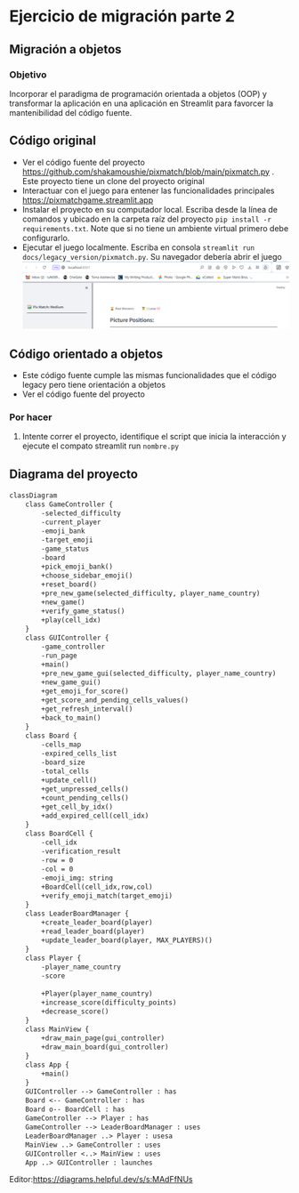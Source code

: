 # Ejercicio de migración parte 2

## Migración a objetos

### Objetivo

Incorporar el paradigma de programación orientada a objetos (OOP) y transformar la aplicación en una aplicación en
Streamlit
para favorcer la mantenibilidad del código fuente.

## Código original

* Ver el código fuente del proyecto https://github.com/shakamoushie/pixmatch/blob/main/pixmatch.py . Este proyecto tiene
  un clone del proyecto original
* Interactuar con el juego para entener las funcionalidades principales https://pixmatchgame.streamlit.app
* Instalar el proyecto en su computador local. Escriba desde la línea de comandos y ubicado en la carpeta raíz del
  proyecto `pip install -r requirements.txt`. Note que si no tiene un ambiente virtual primero debe configurarlo.
* Ejecutar el juego localmente. Escriba en consola `streamlit run docs/legacy_version/pixmatch.py`. Su navegador debería abrir el juego
  ![img.png](docs/img/ejecucion.png)

## Código orientado a objetos
* Este código fuente cumple las mismas funcionalidades que el código legacy pero tiene orientación a objetos
* Ver el código fuente del proyecto

### Por hacer
1. Intente correr el proyecto, identifique el script que inicia la interacción y ejecute el compato streamlit run `nombre.py`



## Diagrama del proyecto
```mermaid
classDiagram
    class GameController {
        -selected_difficulty
        -current_player
        -emoji_bank
        -target_emoji
        -game_status
        -board
        +pick_emoji_bank()
        +choose_sidebar_emoji()
        +reset_board()
        +pre_new_game(selected_difficulty, player_name_country)
        +new_game()
        +verify_game_status()
        +play(cell_idx)
    }
    class GUIController {
        -game_controller
        -run_page
        +main()
        +pre_new_game_gui(selected_difficulty, player_name_country)
        +new_game_gui()
        +get_emoji_for_score()
        +get_score_and_pending_cells_values()
        +get_refresh_interval()
        +back_to_main()
    }
    class Board {
        -cells_map
        -expired_cells_list
        -board_size
        -total_cells 
        +update_cell()
        +get_unpressed_cells()
        +count_pending_cells()
        +get_cell_by_idx()
        +add_expired_cell(cell_idx)
    }
    class BoardCell {
        -cell_idx
        -verification_result
        -row = 0
        -col = 0
        -emoji_img: string
        +BoardCell(cell_idx,row,col)
        +verify_emoji_match(target_emoji)
    }
    class LeaderBoardManager {
        +create_leader_board(player)
        +read_leader_board(player)
        +update_leader_board(player, MAX_PLAYERS)()
    }
    class Player {
        -player_name_country
        -score
        
        +Player(player_name_country)
        +increase_score(difficulty_points)
        +decrease_score()
    }
    class MainView {
        +draw_main_page(gui_controller)
        +draw_main_board(gui_controller)
    }
    class App {
        +main()
    }
    GUIController --> GameController : has
    Board <-- GameController : has
    Board o-- BoardCell : has
    GameController --> Player : has
    GameController --> LeaderBoardManager : uses
    LeaderBoardManager ..> Player : usesa
    MainView ..> GameController : uses
    GUIController <..> MainView : uses
    App ..> GUIController : launches
```
Editor:https://diagrams.helpful.dev/s/s:MAdFfNUs